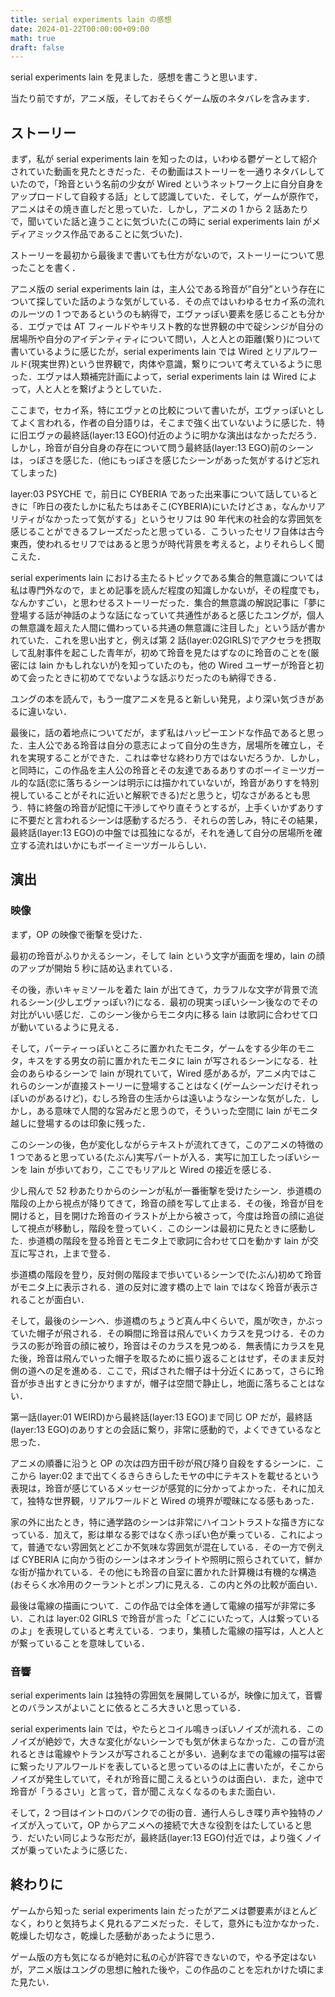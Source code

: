 ```yaml
---
title: serial experiments lain の感想
date: 2024-01-22T00:00:00+09:00
math: true
draft: false
---
```


serial experiments lain を見ました．感想を書こうと思います．

当たり前ですが，アニメ版，そしておそらくゲーム版のネタバレを含みます．

<!--more-->

## ストーリー

まず，私が serial experiments lain を知ったのは，いわゆる鬱ゲーとして紹介されていた動画を見たときだった．その動画はストーリーを一通りネタバレしていたので，「玲音という名前の少女が Wired というネットワーク上に自分自身をアップロードして自殺する話」として認識していた．そして，ゲームが原作で，アニメはその焼き直しだと思っていた．しかし，アニメの 1 から 2 話あたりで，聞いていた話と違うことに気づいた(この時に serial experiments lain がメディアミックス作品であることに気づいた)．

ストーリーを最初から最後まで書いても仕方がないので，ストーリーについて思ったことを書く．

アニメ版の serial experiments lain は，主人公である玲音が”自分”という存在について探していた話のような気がしている．その点ではいわゆるセカイ系の流れのルーツの 1 つであるというのも納得で，エヴァっぽい要素を感じることも分かる．エヴァでは AT フィールドやキリスト教的な世界観の中で碇シンジが自分の居場所や自分のアイデンティティについて問い，人と人との距離(繋り)について書いているように感じたが，serial experiments lain では Wired とリアルワールド(現実世界)という世界観で，肉体や意識，繋りについて考えているように思った．エヴァは人類補完計画によって，serial experiments lain は Wired によって，人と人とを繋げようとしていた．

ここまで，セカイ系，特にエヴァとの比較について書いたが，エヴァっぽいとしてよく言われる，作者の自分語りは，そこまで強く出ていないように感じた．特に旧エヴァの最終話(layer:13 EGO)付近のように明かな演出はなかっただろう．しかし，玲音が自分自身の存在について問う最終話(layer:13 EGO)前のシーンは，っぽさを感じた．(他にもっぽさを感じたシーンがあった気がするけど忘れてしまった)

layer:03 PSYCHE で，前日に CYBERIA であった出来事について話しているときに「昨日の夜たしかに私たちはあそこ(CYBERIA)にいたけどさぁ，なんかリアリティがなかったって気がする」というセリフは 90 年代末の社会的な雰囲気を感じることができるフレーズだったと思っている．こういったセリフ自体は古今東西，使われるセリフではあると思うが時代背景を考えると，よりそれらしく聞こえた．

serial experiments lain における主たるトピックである集合的無意識については私は専門外なので，まとめ記事を読んだ程度の知識しかないが，その程度でも，なんかすごい，と思わせるストーリーだった．集合的無意識の解説記事に「夢に登場する話が神話のような話になっていて共通性があると感じたユングが，個人の無意識を超えた人間に備わっている共通の無意識に注目した」という話が書かれていた．これを思い出すと，例えば第 2 話(layer:02GIRLS)でアクセラを摂取して乱射事件を起こした青年が，初めて玲音を見たはずなのに玲音のことを(厳密には lain かもしれないが)を知っていたのも，他の Wired ユーザーが玲音と初めて会ったときに初めてでないような話ぶりだったのも納得できる．

ユングの本を読んで，もう一度アニメを見ると新しい発見，より深い気づきがあるに違いない．

最後に，話の着地点についてだが，まず私はハッピーエンドな作品であると思った．主人公である玲音は自分の意志によって自分の生き方，居場所を確立し，それを実現することができた．これは幸せな終わり方ではないだろうか．しかし，と同時に，この作品を主人公の玲音とその友達であるありすのボーイミーツガール的な話(恋に落ちるシーンは明示には描かれていないが，玲音がありすを特別視していることがそれに近いと解釈できる)だと思うと，切なさがあるとも思う．特に終盤の玲音が記憶に干渉してやり直そうとするが，上手くいかずありすに不要だと言われるシーンは感動するだろう．それらの苦しみ，特にその結果，最終話(layer:13 EGO)の中盤では孤独になるが，それを通して自分の居場所を確立する流れはいかにもボーイミーツガールらしい．

## 演出

### 映像

まず，OP の映像で衝撃を受けた．

最初の玲音がふりかえるシーン，そして lain という文字が画面を埋め，lain の顔のアップが開始 5 秒に詰め込まれている．

その後，赤いキャミソールを着た lain が出てきて，カラフルな文字が背景で流れるシーン(少しエヴァっぽい?)になる．最初の現実っぽいシーン後なのでその対比がいい感じだ．このシーン後からモニタ内に移る lain は歌詞に合わせて口が動いているように見える．

そして，パーティーっぽいところに置かれたモニタ，ゲームをする少年のモニタ，キスをする男女の前に置かれたモニタに lain が写されるシーンになる．社会のあらゆるシーンで lain が現れていて，Wired 感があるが，アニメ内ではこれらのシーンが直接ストーリーに登場することはなく(ゲームシーンだけそれっぽいのがあるけど)，むしろ玲音の生活からは遠いようなシーンな気がした．しかし，ある意味で人間的な営みだと思うので，そういった空間に lain がモニタ越しに登場するのは印象に残った．

このシーンの後，色が変化しながらテキストが流れてきて，このアニメの特徴の 1 つであると思っている(たぶん)実写パートが入る．実写に加工したっぽいシーンを lain が歩いており，ここでもリアルと Wired の接近を感じる．

少し飛んで 52 秒あたりからのシーンが私が一番衝撃を受けたシーン．歩道橋の階段の上から視点が降りてきて，玲音の顔を写して止まる．その後，玲音が目を開けると，目を開けた玲音のイラストが上から被さって，今度は玲音の顔に追従して視点が移動し，階段を登っていく．このシーンは最初に見たときに感動した．歩道橋の階段を登る玲音とモニタ上で歌詞に合わせて口を動かす lain が交互に写され，上まで登る．

歩道橋の階段を登り，反対側の階段まで歩いているシーンで(たぶん)初めて玲音がモニタ上に表示される．道の反対に渡す橋の上で lain ではなく玲音が表示されることが面白い．

そして，最後のシーンへ．歩道橋のちょうど真ん中くらいで，風が吹き，かぶっていた帽子が飛される．その瞬間に玲音は飛んでいくカラスを見つける．そのカラスの影が玲音の顔に被り，玲音はそのカラスを見つめる．無表情にカラスを見た後，玲音は飛んでいった帽子を取るために振り返ることはせず，そのまま反対側の道への足を進める．ここで，飛ばされた帽子は十分近くにあって，さらに玲音が歩き出すときに分かりますが，帽子は空間で静止し，地面に落ちることはない．

第一話(layer:01 WEIRD)から最終話(layer:13 EGO)まで同じ OP だが，最終話(layer:13 EGO)のありすとの会話に繋り，非常に感動的で，よくできているなと思った．

アニメの順番に沿うと OP の次は四方田千砂が飛び降り自殺をするシーンに．ここから layer:02 まで出てくるきらきらしたモヤの中にテキストを載せるという表現は，玲音が感じているメッセージが感覚的に分かってよかった．それに加えて，独特な世界観，リアルワールドと Wired の境界が曖昧になる感もあった．

家の外に出たとき，特に通学路のシーンは非常にハイコントラストな描き方になっている．加えて，影は単なる影ではなく赤っぽい色が乗っている．これによって，普通でない雰囲気とどこか不気味な雰囲気が混在している．その一方で例えば CYBERIA に向かう街のシーンはネオンライトや照明に照らされていて，鮮かな街が描かれている．その他にも玲音の自室に置かれた計算機は有機的な構造(おそらく水冷用のクーラントとポンプ)に見える．この内と外の比較が面白い．

最後は電線の描画について．この作品では全体を通して電線の描写が非常に多い．これは layer:02 GIRLS で玲音が言った「どこにいたって，人は繋っているのよ」を表現していると考えている．つまり，集積した電線の描写は，人と人とが繋っていることを意味している．

### 音響

serial experiments lain は独特の雰囲気を展開しているが，映像に加えて，音響とのバランスがよいことに依るところ大きいと思っている．

serial experiments lain では，やたらとコイル鳴きっぽいノイズが流れる．このノイズが絶妙で，大きな変化がないシーンでも気が休まらなかった．この音が流れるときは電線やトランスが写されることが多い．過剰なまでの電線の描写は密に繋ったリアルワールドを表していると思っているのは上に書いたが，そこからノイズが発生していて，それが玲音に聞こえるというのは面白い．また，途中で玲音が「うるさい」と言って，音が聞こえなくなるのもまた面白い．

そして，2 つ目はイントロのバンクでの街の音．通行人らしき喋り声や独特のノイズが入っていて，OP からアニメへの接続で大きな役割をはたしていると思う．だいたい同じような形だが，最終話(layer:13 EGO)付近では，より強くノイズが乗っていたように感じた．

## 終わりに

ゲームから知った serial experiments lain だったがアニメは鬱要素がほとんどなく，わりと気持ちよく見れるアニメだった．そして，意外にも泣かなかった．乾燥した切なさ，乾燥した感動があったように思う．

ゲーム版の方も気になるが絶対に私の心が許容できないので，やる予定はないが，アニメ版はユングの思想に触れた後や，この作品のことを忘れかけた頃にまた見たい．